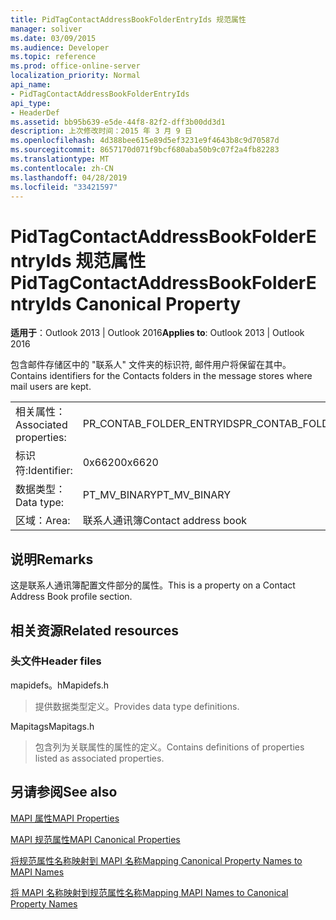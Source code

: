 ```yaml
---
title: PidTagContactAddressBookFolderEntryIds 规范属性
manager: soliver
ms.date: 03/09/2015
ms.audience: Developer
ms.topic: reference
ms.prod: office-online-server
localization_priority: Normal
api_name:
- PidTagContactAddressBookFolderEntryIds
api_type:
- HeaderDef
ms.assetid: bb95b639-e5de-44f8-82f2-dff3b00dd3d1
description: 上次修改时间：2015 年 3 月 9 日
ms.openlocfilehash: 4d388bee615e89d5ef3231e9f4643b8c9d70587d
ms.sourcegitcommit: 8657170d071f9bcf680aba50b9c07f2a4fb82283
ms.translationtype: MT
ms.contentlocale: zh-CN
ms.lasthandoff: 04/28/2019
ms.locfileid: "33421597"
---
```

# <a name="pidtagcontactaddressbookfolderentryids-canonical-property"></a><span data-ttu-id="e3acb-103">PidTagContactAddressBookFolderEntryIds 规范属性</span><span class="sxs-lookup"><span data-stu-id="e3acb-103">PidTagContactAddressBookFolderEntryIds Canonical Property</span></span>

  
  
<span data-ttu-id="e3acb-104">**适用于**：Outlook 2013 | Outlook 2016</span><span class="sxs-lookup"><span data-stu-id="e3acb-104">**Applies to**: Outlook 2013 | Outlook 2016</span></span> 
  
<span data-ttu-id="e3acb-105">包含邮件存储区中的 "联系人" 文件夹的标识符, 邮件用户将保留在其中。</span><span class="sxs-lookup"><span data-stu-id="e3acb-105">Contains identifiers for the Contacts folders in the message stores where mail users are kept.</span></span>
  
|||
|:-----|:-----|
|<span data-ttu-id="e3acb-106">相关属性：</span><span class="sxs-lookup"><span data-stu-id="e3acb-106">Associated properties:</span></span>  <br/> |<span data-ttu-id="e3acb-107">PR_CONTAB_FOLDER_ENTRYIDS</span><span class="sxs-lookup"><span data-stu-id="e3acb-107">PR_CONTAB_FOLDER_ENTRYIDS</span></span>  <br/> |
|<span data-ttu-id="e3acb-108">标识符:</span><span class="sxs-lookup"><span data-stu-id="e3acb-108">Identifier:</span></span>  <br/> |<span data-ttu-id="e3acb-109">0x6620</span><span class="sxs-lookup"><span data-stu-id="e3acb-109">0x6620</span></span>  <br/> |
|<span data-ttu-id="e3acb-110">数据类型：</span><span class="sxs-lookup"><span data-stu-id="e3acb-110">Data type:</span></span>  <br/> |<span data-ttu-id="e3acb-111">PT_MV_BINARY</span><span class="sxs-lookup"><span data-stu-id="e3acb-111">PT_MV_BINARY</span></span>  <br/> |
|<span data-ttu-id="e3acb-112">区域：</span><span class="sxs-lookup"><span data-stu-id="e3acb-112">Area:</span></span>  <br/> |<span data-ttu-id="e3acb-113">联系人通讯簿</span><span class="sxs-lookup"><span data-stu-id="e3acb-113">Contact address book</span></span>  <br/> |
   
## <a name="remarks"></a><span data-ttu-id="e3acb-114">说明</span><span class="sxs-lookup"><span data-stu-id="e3acb-114">Remarks</span></span>

<span data-ttu-id="e3acb-115">这是联系人通讯簿配置文件部分的属性。</span><span class="sxs-lookup"><span data-stu-id="e3acb-115">This is a property on a Contact Address Book profile section.</span></span>
  
## <a name="related-resources"></a><span data-ttu-id="e3acb-116">相关资源</span><span class="sxs-lookup"><span data-stu-id="e3acb-116">Related resources</span></span>

### <a name="header-files"></a><span data-ttu-id="e3acb-117">头文件</span><span class="sxs-lookup"><span data-stu-id="e3acb-117">Header files</span></span>

<span data-ttu-id="e3acb-118">mapidefs。h</span><span class="sxs-lookup"><span data-stu-id="e3acb-118">Mapidefs.h</span></span>
  
> <span data-ttu-id="e3acb-119">提供数据类型定义。</span><span class="sxs-lookup"><span data-stu-id="e3acb-119">Provides data type definitions.</span></span>
    
<span data-ttu-id="e3acb-120">Mapitags</span><span class="sxs-lookup"><span data-stu-id="e3acb-120">Mapitags.h</span></span>
  
> <span data-ttu-id="e3acb-121">包含列为关联属性的属性的定义。</span><span class="sxs-lookup"><span data-stu-id="e3acb-121">Contains definitions of properties listed as associated properties.</span></span>
    
## <a name="see-also"></a><span data-ttu-id="e3acb-122">另请参阅</span><span class="sxs-lookup"><span data-stu-id="e3acb-122">See also</span></span>



[<span data-ttu-id="e3acb-123">MAPI 属性</span><span class="sxs-lookup"><span data-stu-id="e3acb-123">MAPI Properties</span></span>](mapi-properties.md)
  
[<span data-ttu-id="e3acb-124">MAPI 规范属性</span><span class="sxs-lookup"><span data-stu-id="e3acb-124">MAPI Canonical Properties</span></span>](mapi-canonical-properties.md)
  
[<span data-ttu-id="e3acb-125">将规范属性名称映射到 MAPI 名称</span><span class="sxs-lookup"><span data-stu-id="e3acb-125">Mapping Canonical Property Names to MAPI Names</span></span>](mapping-canonical-property-names-to-mapi-names.md)
  
[<span data-ttu-id="e3acb-126">将 MAPI 名称映射到规范属性名称</span><span class="sxs-lookup"><span data-stu-id="e3acb-126">Mapping MAPI Names to Canonical Property Names</span></span>](mapping-mapi-names-to-canonical-property-names.md)

